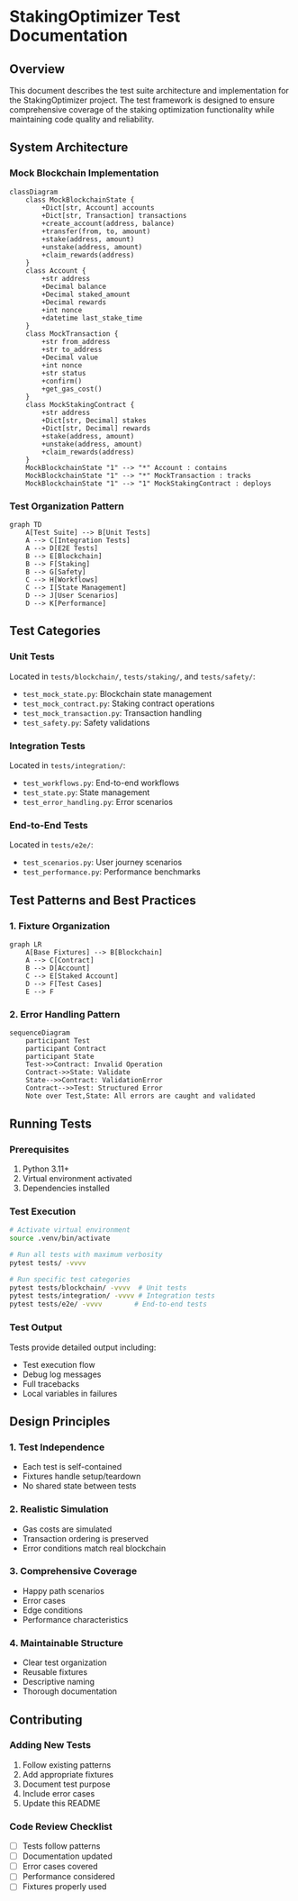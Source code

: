 # StakingOptimizer Test Documentation

## Overview
This document describes the test suite architecture and implementation for the StakingOptimizer project. The test framework is designed to ensure comprehensive coverage of the staking optimization functionality while maintaining code quality and reliability.

## System Architecture

### Mock Blockchain Implementation
```mermaid
classDiagram
    class MockBlockchainState {
        +Dict[str, Account] accounts
        +Dict[str, Transaction] transactions
        +create_account(address, balance)
        +transfer(from, to, amount)
        +stake(address, amount)
        +unstake(address, amount)
        +claim_rewards(address)
    }
    class Account {
        +str address
        +Decimal balance
        +Decimal staked_amount
        +Decimal rewards
        +int nonce
        +datetime last_stake_time
    }
    class MockTransaction {
        +str from_address
        +str to_address
        +Decimal value
        +int nonce
        +str status
        +confirm()
        +get_gas_cost()
    }
    class MockStakingContract {
        +str address
        +Dict[str, Decimal] stakes
        +Dict[str, Decimal] rewards
        +stake(address, amount)
        +unstake(address, amount)
        +claim_rewards(address)
    }
    MockBlockchainState "1" --> "*" Account : contains
    MockBlockchainState "1" --> "*" MockTransaction : tracks
    MockBlockchainState "1" --> "1" MockStakingContract : deploys
```

### Test Organization Pattern
```mermaid
graph TD
    A[Test Suite] --> B[Unit Tests]
    A --> C[Integration Tests]
    A --> D[E2E Tests]
    B --> E[Blockchain]
    B --> F[Staking]
    B --> G[Safety]
    C --> H[Workflows]
    C --> I[State Management]
    D --> J[User Scenarios]
    D --> K[Performance]
```

## Test Categories

### Unit Tests
Located in `tests/blockchain/`, `tests/staking/`, and `tests/safety/`:
- `test_mock_state.py`: Blockchain state management
- `test_mock_contract.py`: Staking contract operations
- `test_mock_transaction.py`: Transaction handling
- `test_safety.py`: Safety validations

### Integration Tests
Located in `tests/integration/`:
- `test_workflows.py`: End-to-end workflows
- `test_state.py`: State management
- `test_error_handling.py`: Error scenarios

### End-to-End Tests
Located in `tests/e2e/`:
- `test_scenarios.py`: User journey scenarios
- `test_performance.py`: Performance benchmarks

## Test Patterns and Best Practices

### 1. Fixture Organization
```mermaid
graph LR
    A[Base Fixtures] --> B[Blockchain]
    A --> C[Contract]
    B --> D[Account]
    C --> E[Staked Account]
    D --> F[Test Cases]
    E --> F
```

### 2. Error Handling Pattern
```mermaid
sequenceDiagram
    participant Test
    participant Contract
    participant State
    Test->>Contract: Invalid Operation
    Contract->>State: Validate
    State-->>Contract: ValidationError
    Contract-->>Test: Structured Error
    Note over Test,State: All errors are caught and validated
```

## Running Tests

### Prerequisites
1. Python 3.11+
2. Virtual environment activated
3. Dependencies installed

### Test Execution
```bash
# Activate virtual environment
source .venv/bin/activate

# Run all tests with maximum verbosity
pytest tests/ -vvvv

# Run specific test categories
pytest tests/blockchain/ -vvvv  # Unit tests
pytest tests/integration/ -vvvv # Integration tests
pytest tests/e2e/ -vvvv        # End-to-end tests
```

### Test Output
Tests provide detailed output including:
- Test execution flow
- Debug log messages
- Full tracebacks
- Local variables in failures

## Design Principles

### 1. Test Independence
- Each test is self-contained
- Fixtures handle setup/teardown
- No shared state between tests

### 2. Realistic Simulation
- Gas costs are simulated
- Transaction ordering is preserved
- Error conditions match real blockchain

### 3. Comprehensive Coverage
- Happy path scenarios
- Error cases
- Edge conditions
- Performance characteristics

### 4. Maintainable Structure
- Clear test organization
- Reusable fixtures
- Descriptive naming
- Thorough documentation

## Contributing

### Adding New Tests
1. Follow existing patterns
2. Add appropriate fixtures
3. Document test purpose
4. Include error cases
5. Update this README

### Code Review Checklist
- [ ] Tests follow patterns
- [ ] Documentation updated
- [ ] Error cases covered
- [ ] Performance considered
- [ ] Fixtures properly used
